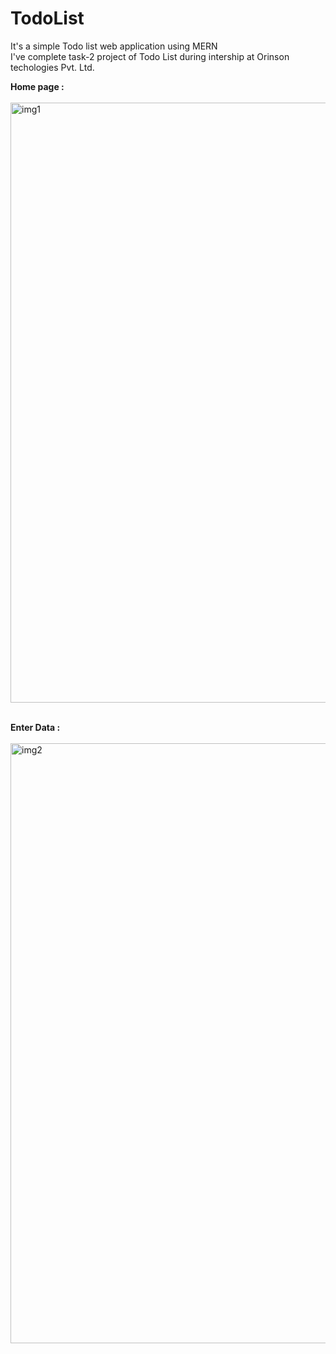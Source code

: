 # TodoList
It's a simple Todo list web application using MERN <br/>
I've complete task-2 project of Todo List during intership at Orinson techologies Pvt. Ltd. <br/>

**Home page :**<br/><br/>
<img width="960" alt="img1" src="https://github.com/user-attachments/assets/cc8f1533-5e3c-4760-9b49-93c1eb412fcb">
<br/><br/>

**Enter Data :**<br/><br/>
<img width="960" alt="img2" src="https://github.com/user-attachments/assets/cb5f09c1-2c01-4734-b952-f55aa7d67375">
<br/><br/>


